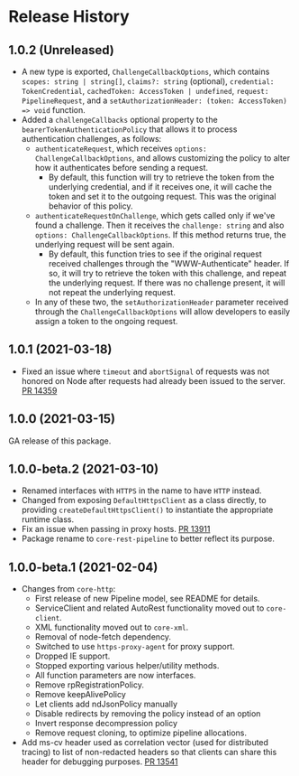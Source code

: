 # Release History

## 1.0.2 (Unreleased)

- A new type is exported, `ChallengeCallbackOptions`, which contains `scopes: string | string[]`, `claims?: string` (optional), `credential: TokenCredential`, `cachedToken: AccessToken | undefined`, `request: PipelineRequest`, and a `setAuthorizationHeader: (token: AccessToken) => void` function.
- Added a `challengeCallbacks` optional property to the `bearerTokenAuthenticationPolicy` that allows it to process authentication challenges, as follows:
    - `authenticateRequest`, which receives `options: ChallengeCallbackOptions`, and allows customizing the policy to alter how it authenticates before sending a request.
        - By default, this function will try to retrieve the token from the underlying credential, and if it receives one, it will cache the token and set it to the outgoing request. This was the original behavior of this policy.
    - `authenticateRequestOnChallenge`, which gets called only if we've found a challenge. Then it receives the `challenge: string` and also `options: ChallengeCallbackOptions`. If this method returns true, the underlying request will be sent again.
        - By default, this function tries to see if the original request received challenges through the "WWW-Authenticate" header. If so, it will try to retrieve the token with this challenge, and repeat the underlying request. If there was no challenge present, it will not repeat the underlying request.
    - In any of these two, the `setAuthorizationHeader` parameter received through the   `ChallengeCallbackOptions` will allow developers to easily assign a token to the ongoing request.

## 1.0.1 (2021-03-18)

- Fixed an issue where `timeout` and `abortSignal` of requests was not honored on Node after requests had already been issued to the server. [PR 14359](https://github.com/Azure/azure-sdk-for-js/pull/14359)

## 1.0.0 (2021-03-15)

GA release of this package.

## 1.0.0-beta.2 (2021-03-10)

- Renamed interfaces with `HTTPS` in the name to have `HTTP` instead.
- Changed from exposing `DefaultHttpsClient` as a class directly, to providing `createDefaultHttpsClient()` to instantiate the appropriate runtime class.
- Fix an issue when passing in proxy hosts. [PR 13911](https://github.com/Azure/azure-sdk-for-js/pull/13911)
- Package rename to `core-rest-pipeline` to better reflect its purpose.

## 1.0.0-beta.1 (2021-02-04)

- Changes from `core-http`:
  - First release of new Pipeline model, see README for details.
  - ServiceClient and related AutoRest functionality moved out to `core-client`.
  - XML functionality moved out to `core-xml`.
  - Removal of node-fetch dependency.
  - Switched to use `https-proxy-agent` for proxy support.
  - Dropped IE support.
  - Stopped exporting various helper/utility methods.
  - All function parameters are now interfaces.
  - Remove rpRegistrationPolicy.
  - Remove keepAlivePolicy
  - Let clients add ndJsonPolicy manually
  - Disable redirects by removing the policy instead of an option
  - Invert response decompression policy
  - Remove request cloning, to optimize pipeline allocations.
- Add ms-cv header used as correlation vector (used for distributed tracing) to list of non-redacted headers so that clients can share this header for debugging purposes. [PR 13541](https://github.com/Azure/azure-sdk-for-js/pull/13541)
